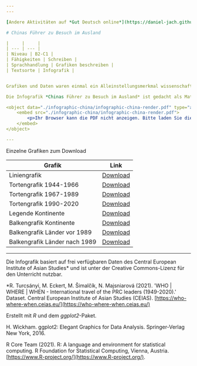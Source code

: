 ```yaml
---
---

[Andere Aktivitäten auf *Gut Deutsch online*](https://daniel-jach.github.io/gutDeutsch-online/index.html)

# Chinas Führer zu Besuch im Ausland

|     |     |
| --- | --- |
| Niveau | B2-C1 |
| Fähigkeiten | Schreiben |
| Sprachhandlung | Grafiken beschreiben | 
| Textsorte | Infografik |


Grafiken und Daten waren einmal ein Alleinstellungsmerkmal wissenschaftlicher Diskurse, aber das ändert sich, wie zum Beispiel die mediale Berichterstattung über Corona oder die Nachfrage nach Datenanalysten in Industrie und Handel zeigen. Grafiken beschreiben, interpretieren und in den Kontext einer Argumentation einbetten, das zu lernen lohnt sich also über das Studium hinaus. Die Grafikbeschreibung kommt zudem als eigenständige Textsorte in diversen Prüfungen für Deutsch als Fremdsprache vor, zum Beispiel im TestDaF, dem Goethe-C1-Zertifikat oder der DSH-Prüfung, die über den Zugang zum deutschen Ausbildungs- und Arbeitsmarkt mitbestimmen. 

Die Infografik *Chinas Führer zu Besuch im Ausland* ist gedacht als Materialgrundlage für den universitären Deutsch-als-Fremdsprache-Unterricht in China. Sie besteht aus mehreren Einzelgrafiken gebräuchlicher Arten (Linien-, Balken und Tortengrafiken). Die Einzelgrafiken bilden ihre Inhalte auf unterschiedliche Weise und unterschiedlich genau ab, um einen variablen Sprachgebrauch zu motivieren. 

<object data="./infographic-china/infographic-china-render.pdf" type="application/pdf" width="100%" height="700px">
    <embed src="./infographic-china/infographic-china-render.pdf">
        <p>Ihr Browser kann die PDF nicht anzeigen. Bitte laden Sie die PDF hier herunter: <a href="./infographic-china/infographic-china-render.pdf">PDF herunterladen</a>.</p>
    </embed>
</object>

---
```


Einzelne Grafiken zum Download

|Grafik|Link|
|------|----|
|Liniengrafik|[Download](./infographic-china/p1.pdf)|
|Tortengrafik 1944-1966|[Download](./infographic-china/pie1.pdf)|
|Tortengrafik 1967-1989|[Download](./infographic-china/pie2.pdf)|
|Tortengrafik 1990-2020|[Download](./infographic-china/pie3.pdf)|
|Legende Kontinente|[Download](./infographic-china/pieLegend.pdf)|
|Balkengrafik Kontinente|[Download](./infographic-china/bar.pdf)|
|Balkengrafik Länder vor 1989|[Download](./infographic-china/rank1.pdf)|
|Balkengrafik Länder nach 1989|[Download](./infographic-china/rank2.pdf)|

---

Die Infografik basiert auf frei verfügbaren Daten des Central European Institute of Asian Studies* und ist unter der Creative Commons-Lizenz für den Unterricht nutzbar.


*R. Turcsányi, M. Eckert, M. Šimalčík, N. Majsniarová (2021). 'WHO | WHERE | WHEN - International travel of the PRC leaders (1949-2020).' Dataset. Central European Institute of Asian Studies (CEIAS). [https://who-where-when.ceias.eu/](https://who-where-when.ceias.eu/)

Erstellt mit *R* und dem *ggplot2*-Paket. 

H. Wickham. ggplot2: Elegant Graphics for Data Analysis. Springer-Verlag New York, 2016.

R Core Team (2021). R: A language and environment for statistical computing. R Foundation for Statistical Computing, Vienna, Austria. [https://www.R-project.org/](https://www.R-project.org/).
